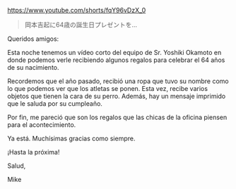 https://www.youtube.com/shorts/fqY96vDzX_0

> 岡本吉起に64歳の誕生日プレゼントを...

Queridos amigos:

Esta noche tenemos un vídeo corto del equipo de Sr. Yoshiki Okamoto en donde podemos verle recibiendo algunos regalos para celebrar el 64 años de su nacimiento.

Recordemos que el año pasado, recibió una ropa que tuvo su nombre como lo que podemos ver que los atletas se ponen. Esta vez, recibe varios objetos que tienen la cara de su perro. Además, hay un mensaje imprimido que le saluda por su cumpleaño.

Por fin, me pareció que son los regalos que las chicas de la oficina piensen para el acontecimiento. 

Ya está. Muchísimas gracias como siempre.

¡Hasta la próxima!

Salud,

Mike
